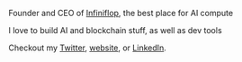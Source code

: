 Founder and CEO of [Infiniflop](https://infiniflop.com), the best place for AI compute

I love to build AI and blockchain stuff, as well as dev tools

Checkout my [Twitter](https://x.com/aravhawk), [website](https://aravjain.dev), or [LinkedIn](https://linkedin.com/in/aravjainml).
